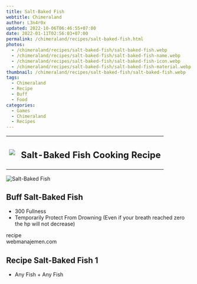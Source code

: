 ```yaml
---
title: Salt-Baked Fish
webtitle: Chimeraland
author: L3n4r0x
updated: 2022-10-06T06:46:55+07:00
date: 2022-01-11T02:56:03+07:00
permalink: /chimeraland/recipes/salt-baked-fish.html
photos:
  - /chimeraland/recipes/salt-baked-fish/salt-baked-fish.webp
  - /chimeraland/recipes/salt-baked-fish/salt-baked-fish-name.webp
  - /chimeraland/recipes/salt-baked-fish/salt-baked-fish-icon.webp
  - /chimeraland/recipes/salt-baked-fish/salt-baked-fish-material.webp
thumbnail: /chimeraland/recipes/salt-baked-fish/salt-baked-fish.webp
tags:
  - Chimeraland
  - Recipe
  - Buff
  - Food
categories:
  - Games
  - Chimeraland
  - Recipes
---
```


<section id="bootstrap-wrapper"><link rel="stylesheet" href="https://cdn.statically.io/gh/dimaslanjaka/Web-Manajemen/40ac3225/css/bootstrap-4.5-wrapper.css"/><div class="row mb-2"><div class="col-md-12 mb-2"><table class="table" id="post-info"><tbody><tr><td><img class="d-inline-block me-2" src="/chimeraland/recipes/salt-baked-fish/salt-baked-fish-icon.webp" width="auto" height="auto"/></td><td><h1 class="fs-5">Salt-Baked Fish Cooking Recipe</h1></td></tr></tbody></table></div></div><div class="card mb-2"><div class="row g-0"><div class="col-sm-4 position-relative mb-2"><img src="/chimeraland/recipes/salt-baked-fish/salt-baked-fish-material.webp" class="card-img fit-cover w-100 h-100" alt="Salt-Baked Fish" data-fancybox="true"/></div><div class="col-sm-8 mb-2"><div class="card-body"><h2 class="card-title fs-5">Buff Salt-Baked Fish</h2><div class="card-text"><ul><li>300 Fullness</li><li>Temporarily Protect From Drowning (Even if your breath reached zero the hp will not decrease)</li></ul></div><span class="badge rounded-pill bg-dark">recipe</span></div><div class="card-footer text-end text-muted">webmanajemen.com</div></div></div></div><div class="row mb-2"><div class="col-12 col-lg-6 recipe-item mb-2"><div class="card"><div class="card-body"><h2 class="card-title fs-5">Recipe Salt-Baked Fish 1</h2><div class="card-text"><ul><li>Any Fish<span> + </span>Any Fish</li></ul></div></div></div></div></div></section>